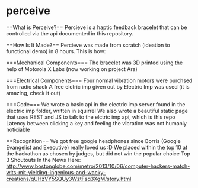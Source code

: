 perceive
========

==What is Perceive?==
Percieve is a haptic feedback bracelet that can be controlled via the api documented in this repository.

==How Is It Made?==
Percieve was made from scratch (ideation to functional demo) in 8 hours. This is how:

===Mechanical Components===
The bracelet was 3D printed using the help of Motorola X Labs (now working on project Ara)

===Electrical Components===
Four normal vibration motors were purchsed from radio shack
A free elctric imp given out by Electric Imp was used (it is amazing, check it out)

===Code===
We wrote a basic api in the electric imp server found in the electric imp folder, written in squirrel
We also wrote a beautiful static page that uses REST and JS to talk to the elctric imp api, which is this repo
Latency between clicking a key and feeling the vibration was not humanly noticiable

==Recognition==
We got free google headphones since Borris (Google Evangelist and Executive) really loved us :D
We placed within the top 10 at the hackathon as chosen by judges, but did not win the popular choice Top 3
Shoutouts In the News Here: http://www.bostonglobe.com/metro/2013/10/06/computer-hackers-match-wits-mit-yielding-ingenious-and-wacky-creations/qUHzVY5SQUy3WztFsq3XgM/story.html
